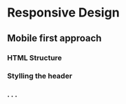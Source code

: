 # Responsive Design
## Mobile first approach
### HTML Structure
### Stylling the header
### . . .
    

